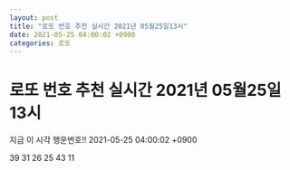 ```yaml
---
layout: post
title: "로또 번호 추천 실시간 2021년 05월25일13시"
date: 2021-05-25 04:00:02 +0900
categories: 로또
---
```


# 로또 번호 추천 실시간 2021년 05월25일13시

지금 이 시각 행운번호!! 2021-05-25 04:00:02 +0900

 39  31  26  25  43  11 

